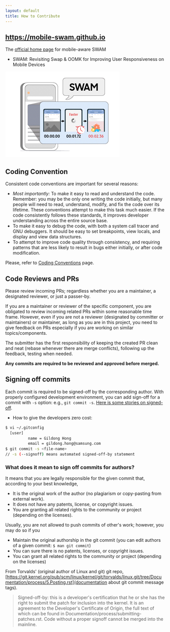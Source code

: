 ```yaml
---
layout: default
title: How to Contribute
---
```


## https://mobile-swam.github.io
The [official home page](https://mobile-swam.github.io) for mobile-aware SWAM 
* SWAM: Revisiting Swap & OOMK for Improving User Responsiveness on Mobile Devices

![SWAM, the SWAM mascot](/img/mobile-swam-logo4-small.gif) 

## Coding Convention
Consistent code conventions are important for several reasons:
* *Most importantly:* To make it easy to read and understand the code. Remember: you may be the only one writing the code initially, but many people will need to read, understand, modify, and fix the code over its lifetime. These conventions attempt to make this task much easier. If the code consistently follows these standards, it improves developer understanding across the entire source base.
* To make it easy to debug the code, with both a system call tracer and GNU debuggers. It should be easy to set breakpoints, view locals, and display and view data structures.
* To attempt to improve code quality through consistency, and requiring patterns that are less likely to result in bugs either initially, or after code modification.

Please, refer to [Coding Conventions](coding-convention.md) page.

## Code Reviews and PRs

Please review incoming PRs; regardless whether you are a maintainer, a designated reviewer, or just a passer-by.

If you are a maintainer or reviewer of the specific component, you are obligated to review incoming related PRs within some reasonable time frame.
However, even if you are not a reviewer (designated by committer or maintainers) or maintainer, as long as you are in this project, you need to give feedback on PRs especially if you are working on similar topics/components.

The submitter has the first responsibility of keeping the created PR clean and neat (rebase whenever there are merge conflicts), following up the feedback, testing when needed.

**Any commits are required to be reviewed and approved before merged.**

## Signing off commits

Each commit is required to be signed-off by the corresponding author.
With properly configured development environment, you can add sign-off for a commit with ```-s``` option: e.g., ```git commit -s```.
[Here is some stories on signed-off](https://stackoverflow.com/questions/1962094/what-is-the-sign-off-feature-in-git-for).

- How to give the developers zero cost:
```bash
$ vi ~/.gitconfig
  [user]
          name = Gildong Hong
          email = gildong.hong@samsung.com
$ git commit -s <file-name>
// -s (--signoff) means automated signed-off-by statement
```

### What does it mean to sign off commits for authors?

It means that you are legally responsible for the given commit that, according to your best knowledge,
- It is the original work of the author (no plagiarism or copy-pasting from external work).
- It does not have any patents, license, or copyright issues.
- You are granting all related rights to the community or project (depending on the licenses).

Usually, you are not allowed to push commits of other's work; however, you may do so if you
- Maintain the original authorship in the git commit (you can edit authors of a given commit: ```$ man git commit```)
- You can sure there is no patents, licenses, or copyright issues.
- You can grant all related rights to the community or project (depending on the licenses)

From Torvalds' (original author of Linux and git) git repo, [https://git.kernel.org/pub/scm/linux/kernel/git/torvalds/linux.git/tree/Documentation/process/5.Posting.rst](documentation about git commit message tags).
> Signed-off-by: this is a developer's certification that he or she has
   the right to submit the patch for inclusion into the kernel.  It is an
   agreement to the Developer's Certificate of Origin, the full text of
   which can be found in Documentation/process/submitting-patches.rst.  Code without a
   proper signoff cannot be merged into the mainline.
